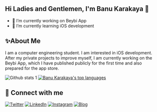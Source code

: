 ## Hi Ladies and Gentlemen, I'm Banu Karakaya 👋

- 🔭 I’m currently working on Beybi App
- 🌱 I’m currently learning iOS development

## ✨About Me

I am a computer engineering student. I am interested in iOS development. After my private projects to improve myself, I am currently working on the Beybi App, which I have published publicly for the first time and also prepared for the app store.






![Github stats 1](https://github-readme-stats.vercel.app/api?username=BanuKarakaya&show_icons=true&theme=catppuccin_latte) 
 [![Banu Karakaya's top languages](https://github-readme-stats.vercel.app/api/top-langs/?username=BanuKarakaya&theme=catppuccin_latte)](https://github.com/BanuKarakaya/github-readme-stats)
  
  ## 🔗 Connect with me

[![Twitter](https://img.shields.io/badge/X-1DA1F2?style=for-the-badge&logo=x&logoColor=white)](https://x.com/NrbnKarakaya)
[![LinkedIn](https://img.shields.io/badge/LinkedIn-0077B5?style=for-the-badge&logo=linkedin&logoColor=white)](https://linkedin.com/in/BanuKarakaya)
[![Instagram](https://img.shields.io/badge/Instagram-E4405F?style=for-the-badge&logo=instagram&logoColor=white)](https://instagram.com/karakayanurbanu)
[![Blog](https://img.shields.io/badge/-Blog-FF5722?style=flat&logo=blogger&logoColor=white)](https://banukarakaya.com)



 


